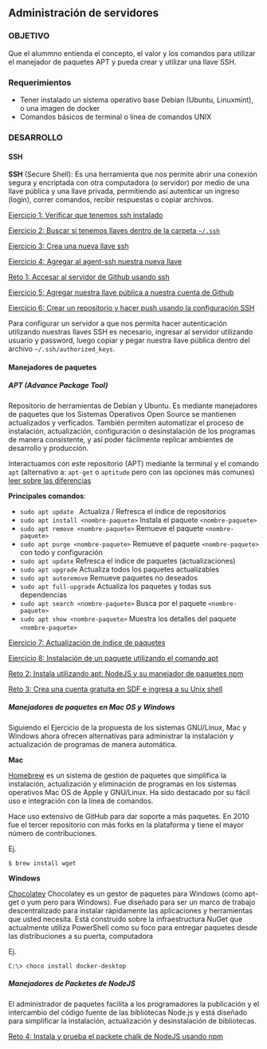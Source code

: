 
## Administración de servidores

### OBJETIVO

Que el alummno entienda el concepto, el valor y los comandos para utilizar el manejador de paquetes APT y pueda crear y utilizar una llave SSH.

### Requerimientos

- Tener instalado un sistema operativo base Debian (Ubuntu, Linuxmint), o una imagen de docker
- Comandos básicos de terminal o línea de comandos UNIX

### DESARROLLO

#### SSH

**SSH** (Secure Shell): Es una herramienta que nos permite abrir una conexión segura y encriptada con otra computadora (o servidor) por medio de una llave pública y una llave privada, permitiendo así autenticar un ingreso (login), correr comandos, recibir respuestas o copiar archivos. 

[Ejercicio 1: Verificar que tenemos ssh instalado](./Ejercicio-01)

[Ejercicio 2: Buscar si tenemos llaves dentro de la carpeta `~/.ssh`](./Ejercicio-02)

[Ejercicio 3: Crea una nueva llave ssh](./Ejercicio-03)

[Ejercicio 4: Agregar al agent-ssh nuestra nueva llave](./Ejercicio-04)

[Reto 1: Accesar al servidor de Github usando ssh ]()

[Ejercicio 5: Agregar nuestra llave pública a nuestra cuenta de Github](./Ejercicio-05)

[Ejercicio 6: Crear un repositorio y hacer push usando la configuración SSH](./Ejercicio-06)

Para configurar un servidor a que nos permita hacer autenticación utilizando nuestras llaves SSH es necesario, ingresar al servidor utilizando usuario y password, luego copiar y pegar nuestra llave pública dentro del archivo `~/.ssh/authorized_keys`.

#### Manejadores de paquetes

##### APT (Advance Package Tool)

Repositorio de herramientas de Debian y Ubuntu. Es mediante manejadores de paquetes que los Sistemas Operativos Open Source se mantienen actualizados y verficados. También permiten automatizar el proceso de  instalación, actualización, configuración o desinstalación de los programas de manera consistente, y así poder fácilmente replicar ambientes de desarrollo y producción.

Interactuamos con este repositorio (APT) mediante la terminal y el comando `apt` (alternativo a: `apt-get` o `aptitude` pero con las opciones más comunes) [leer sobre las diferencias](https://itsfoss.com/apt-vs-apt-get-difference/)

**Principales comandos**:

  - `sudo apt update ` Actualiza / Refresca el índice de repositorios
  - `sudo apt install <nombre-paquete>` Instala el paquete `<nombre-paquete>`
  - `sudo apt remove <nombre-paquete>`	Remueve el paquete `<nombre-paquete>`
  - `sudo apt purge <nombre-paquete>`	Remueve el paquete `<nombre-paquete>` con todo y configuración
  - `sudo apt update`	Refresca el índice de paquetes (actualizaciones)
  - `sudo apt upgrade`	Actualiza todos los paquetes actualizables
  - `sudo apt autoremove`	Remueve paquetes no deseados
  - `sudo apt full-upgrade`	Actualiza los paquetes y todas sus dependencias
  - `sudo apt search <nombre-paquete>`	Busca por el paquete `<nombre-paquete>` 
  - `sudo apt show <nombre-paquete>`	Muestra los detalles del paquete `<nombre-paquete>`

[Ejercicio 7: Actualización de índice de paquetes](./Ejercicio-07)

[Ejercicio 8: Instalación de un paquete utilizando el comando apt](./Ejercicio-8/)

[Reto 2: Instala utilizando apt: NodeJS y su manejador de paquetes npm](./Reto-02)

[Reto 3: Crea una cuenta gratuita en SDF e ingresa a su Unix shell](./Reto-03)

##### Manejadores de paquetes en Mac OS y Windows

Siguiendo el Ejercicio de la propuesta de los sistemas GNU/Linux, Mac y Windows ahora ofrecen alternativas para administrar la instalación y actualización de programas de manera automática.

**Mac**

<a href="https://brew.sh/" target="_blank">Homebrew</a> es un sistema de gestión de paquetes que simplifica la instalación, actualización y eliminación de programas en los sistemas operativos Mac OS de Apple y GNU/Linux. Ha sido destacado por su fácil uso e integración con la línea de comandos.

Hace uso extensivo de GitHub para dar soporte a más paquetes. En 2010 fue el tercer repositorio con más forks en la plataforma​ y tiene el mayor número de contribuciones.​ 

Ej.

```
$ brew install wget
```


**Windows**

<a href="https://chocolatey.org/" target="_blank">Chocolatey</a> Chocolatey es un gestor de paquetes para Windows (como apt-get o yum pero para Windows). Fue diseñado para ser un marco de trabajo descentralizado para instalar rápidamente las aplicaciones y herramientas que usted necesita. Está construido sobre la infraestructura NuGet que actualmente utiliza PowerShell como su foco para entregar paquetes desde las distribuciones a su puerta, computadora

Ej.

```
C:\> choco install docker-desktop
```

##### Manejadores de Packetes de NodeJS

El administrador de paquetes facilita a los programadores la publicación y el intercambio del código fuente de las bibliotecas Node.js y está diseñado para simplificar la instalación, actualización y desinstalación de bibliotecas.

[Reto 4: Instala y prueba el packete chalk de NodeJS usando npm](./Reto-04/)
